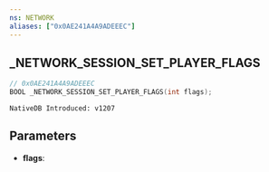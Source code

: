 ```yaml
---
ns: NETWORK
aliases: ["0x0AE241A4A9ADEEEC"]
---
```

## _NETWORK_SESSION_SET_PLAYER_FLAGS

```c
// 0x0AE241A4A9ADEEEC
BOOL _NETWORK_SESSION_SET_PLAYER_FLAGS(int flags);
```

```
NativeDB Introduced: v1207
```

## Parameters
* **flags**:
